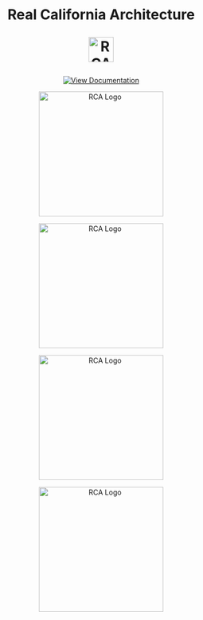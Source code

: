 
<h1 align="center">Real California Architecture
<p align="center">
  <img src="https://i.imgur.com/WrNbC9o.png" height="50" alt="RCA Logo">
</p>
</h1>

<p align="center">
  <a href="https://tentypeeek.gitbook.io/undv/mlo/rca" target="_blank">
    <img src="https://img.shields.io/badge/View%20Docs-Real%20California%20Architecture-blue?style=for-the-badge&logo=readthedocs" alt="View Documentation">
  </a>
</p>

<p align="center">
  <img src="https://i.imgur.com/zk7lip1.png" height="250" alt="RCA Logo">
</p>
<p align="center">
  <img src="https://i.imgur.com/bphWoVM.png" height="250" alt="RCA Logo">
</p>
<p align="center">
  <img src="https://i.imgur.com/5UIoETk.png" height="250" alt="RCA Logo">
</p>
<p align="center">
  <img src="https://i.imgur.com/iRkiILU.png" height="250" alt="RCA Logo">
</p>